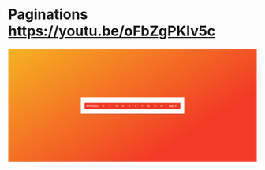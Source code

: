 # Paginations https://youtu.be/oFbZgPKIv5c
<p align="center">
  <img src="preview.png" alt="preview del proyecto"  width="1600">
</p>